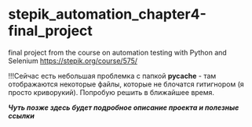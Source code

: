 # stepik_automation_chapter4-final_project
final project from the course on automation testing with Python and Selenium https://stepik.org/course/575/

!!!Сейчас есть небольшая проблемка с папкой __pycache__ - там отображаются некоторые файлы, которые не блочатся
гитигнором (я просто криворукий). Попробую решить в ближайшее время.

***Чуть позже здесь будет подробное описание проекта и полезные ссылки***
